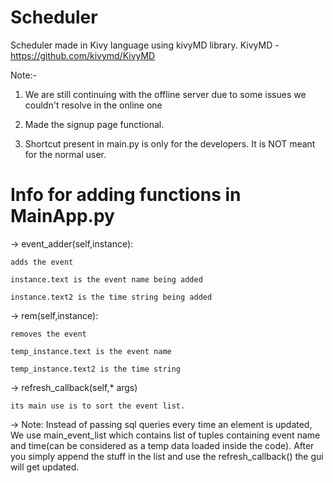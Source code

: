# Scheduler
Scheduler made in Kivy language using kivyMD library.
KivyMD - https://github.com/kivymd/KivyMD

Note:-

1) We are still continuing with the offline server due to some issues we couldn't resolve in the online one

2) Made the signup page functional. 

3) Shortcut present in main.py is only for the developers. It is NOT meant for the normal user. 

# Info for adding functions in MainApp.py
-> event_adder(self,instance):

    adds the event
  
    instance.text is the event name being added
  
    instance.text2 is the time string being added 
  

-> rem(self,instance):

    removes the event
  
    temp_instance.text is the event name
  
    temp_instance.text2 is the time string
  

-> refresh_callback(self,\* args)

    its main use is to sort the event list.
  
  
-> Note:
    Instead of passing sql queries every time an element is updated, We use main_event_list which contains list of tuples containing event name and time(can be considered as a temp data loaded inside the code). After you simply append the stuff in the list and use the refresh_callback() the gui will get updated.
